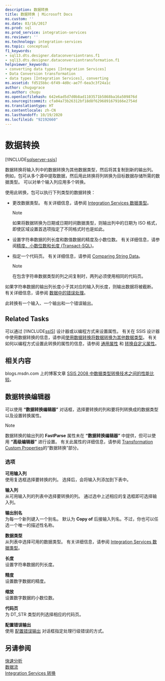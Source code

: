 ```yaml
---
description: 数据转换
title: 数据转换 | Microsoft Docs
ms.custom: ''
ms.date: 03/16/2017
ms.prod: sql
ms.prod_service: integration-services
ms.reviewer: ''
ms.technology: integration-services
ms.topic: conceptual
f1_keywords:
- sql13.dts.designer.dataconversiontrans.f1
- sql13.dts.designer.dataconversiontransformation.f1
helpviewer_keywords:
- converting data types [Integration Services]
- Data Conversion transformation
- data types [Integration Services], converting
ms.assetid: fd515bbc-6f49-4d0c-ae7f-6ea3c3f24a1c
author: chugugrace
ms.author: chugu
ms.openlocfilehash: 642e6ad5d7d0b8ad1103571b5868ba16a509876d
ms.sourcegitcommit: cfa04a73b26312bf18d8f6296891679166e2754d
ms.translationtype: HT
ms.contentlocale: zh-CN
ms.lasthandoff: 10/19/2020
ms.locfileid: "92192660"
---
```

# <a name="data-conversion-transformation"></a>数据转换

[!INCLUDE[sqlserver-ssis](../../../includes/applies-to-version/sqlserver-ssis.md)]


  数据转换将输入列中的数据转换为其他数据类型，然后将其复制到新的输出列。 例如，包可从多个源中提取数据，然后用此转换将列转换为目标数据存储所需的数据类型。 可以对单个输入列应用多个转换。  
  
 使用此转换，包可以执行下列类型的数据转换：  
  
-   更改数据类型。 有关详细信息，请参阅 [Integration Services 数据类型](../../../integration-services/data-flow/integration-services-data-types.md)。  
  
    > [!NOTE]  
    >  如果将数据转换为日期或日期时间数据类型，则输出列中的日期为 ISO 格式，即使区域设置首选项指定了不同格式时也是如此。  
  
-   设置字符串数据的列长度和数值数据的精度及小数位数。 有关详细信息，请参阅[精度、小数位数和长度 (Transact-SQL)](../../../t-sql/data-types/precision-scale-and-length-transact-sql.md)。  
  
-   指定一个代码页。 有关详细信息，请参阅 [Comparing String Data](../../../integration-services/data-flow/comparing-string-data.md)。  
  
    > [!NOTE]  
    >  在包含字符串数据类型的列之间复制时，两列必须使用相同的代码页。  
  
 如果字符串数据的输出列长度小于其对应的输入列长度，则输出数据将被截断。 有关详细信息，请参阅 [数据中的错误处理](../../../integration-services/data-flow/error-handling-in-data.md)。  
  
 此转换有一个输入、一个输出和一个错误输出。  
  
## <a name="related-tasks"></a>Related Tasks  
 可以通过 [!INCLUDE[ssIS](../../../includes/ssis-md.md)] 设计器或以编程方式来设置属性。 有关在 SSIS 设计器中使用数据转换的信息，请参阅[使用数据转换将数据转换为其他数据类型](../../../integration-services/data-flow/transformations/convert-data-type-by-using-data-conversion-transformation.md)。 有关如何以编程方式设置此转换的属性的信息，请参阅 [通用属性](../set-the-properties-of-a-data-flow-component.md) 和 [转换自定义属性](../../../integration-services/data-flow/transformations/transformation-custom-properties.md)。  
  
## <a name="related-content"></a>相关内容  
 blogs.msdn.com 上的博客文章 [SSIS 2008 中数据类型转换技术之间的性能比较](https://techcommunity.microsoft.com/t5/datacat/performance-comparison-between-data-type-conversion-techniques/ba-p/305035)。  
  
## <a name="data-conversion-transformation-editor"></a>数据转换编辑器
  可以使用 **“数据转换编辑器”** 对话框，选择要转换的列和要将列转换成的数据类型以及设置转换属性。  
  
> [!NOTE]  
>  数据转换的输出列的 **FastParse** 属性未在 **“数据转换编辑器”** 中提供，但可以使用 **“高级编辑器”** 进行设置。 有关此属性的详细信息，请参阅 [Transformation Custom Properties](../../../integration-services/data-flow/transformations/transformation-custom-properties.md)的“数据转换”部分。  
  
### <a name="options"></a>选项  
 **可用输入列**  
 使用复选框选择要转换的列。 选择后，会将输入列添加到下表中。  
  
 **输入列**  
 从可用输入列的列表中选择要转换的列。 通过选中上述相应的复选框即可选择输入列。  
  
 **输出别名**  
 为每一个新列键入一个别名。 默认为 **Copy of** 后接输入列名。不过，你也可以任选一个唯一的描述性名称。  
  
 **数据类型**  
 从列表中选择可用的数据类型。 有关详细信息，请参阅 [Integration Services 数据类型](../../../integration-services/data-flow/integration-services-data-types.md)。  
  
 **长度**  
 设置字符串数据的列长度。  
  
 **精度**  
 设置数字数据的精度。  
  
 **缩放**  
 设置数字数据的小数位数。  
  
 **代码页**  
 为 DT_STR 类型的列选择相应的代码页。  
  
 **配置错误输出**  
 使用 [配置错误输出](../error-handling-in-data.md) 对话框指定处理行级错误的方式。  
  
## <a name="see-also"></a>另请参阅  
 [快速分析](../parsing-data.md)   
 [数据流](../../../integration-services/data-flow/data-flow.md)   
 [Integration Services 转换](../../../integration-services/data-flow/transformations/integration-services-transformations.md)  
  
